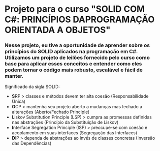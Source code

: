 # Projeto para o curso "SOLID COM C#: PRINCÍPIOS DAPROGRAMAÇÃO ORIENTADA A OBJETOS"

### Nesse projeto, eu tive a oportunidade de aprender sobre os princípios do SOLID aplicados na programação em C#. Utilizamos um projeto de leilões fornecido pelo curso como base para aplicar esses conceitos e entender como eles podem tornar o código mais robusto, escalável e fácil de manter.

Significado da sigla SOLID:


<ul>
    <li><b>S</b>RP > classes e métodos devem ter alta coesão (Responsabilidade Única)</li>
    <li><b>O</b>CP > mantenha seu projeto aberto a mudanças mas fechado a alterações (Aberto/Fechado Principle)</li>
    <li><b>L</b>iskov Substitution Principle (LSP) > cumpra as promessas definidas nas abstrações (Princípio da Substituição de Liskov)</li>
    <li><b>I</b>nterface Segregation Principle (ISP) > preocupe-se com coesão e acoplamento em suas interfaces (Segregação das Interfaces)</li>
    <li><b>D</b>IP > dependa de abstrações ao invés de classes concretas (Inversão das Dependências)</li>
</ul>  
    




